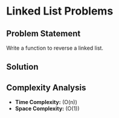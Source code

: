 # Linked List Problems

## Problem Statement

Write a function to reverse a linked list.

## Solution

## Complexity Analysis

- **Time Complexity:** \(O(n)\)
- **Space Complexity:** \(O(1)\)